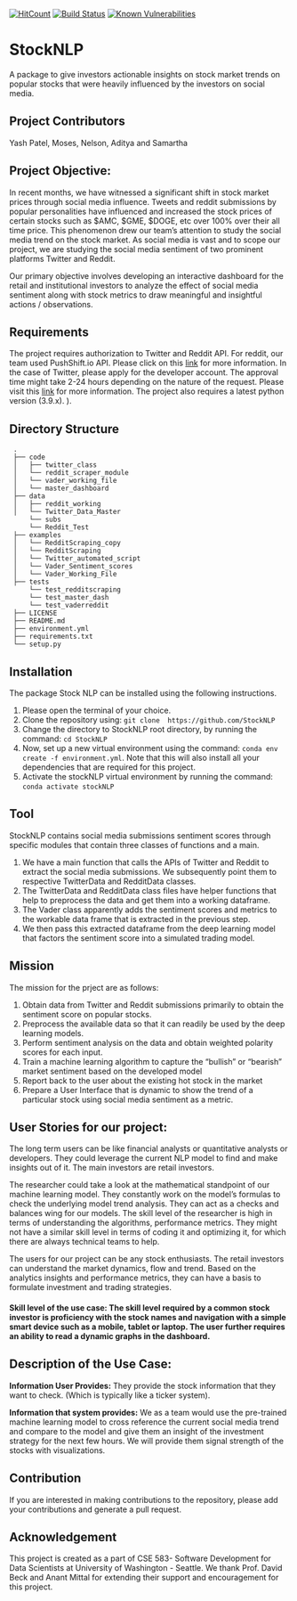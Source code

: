 [![HitCount](http://hits.dwyl.com/StockNLP/WorkingRepo.svg?style=flat-square)](http://hits.dwyl.com/StockNLP/WorkingRepo)
[![Build Status](https://travis-ci.org/{ORG-or-USERNAME}/{REPO-NAME}.png?branch=master)](https://travis-ci.org/StockNLP/WorkingRepo)
[![Known Vulnerabilities](https://snyk.io/test/github/dwyl/hapi-auth-jwt2/badge.svg?targetFile=package.json)](https://snyk.io/test/github/dwyl/hapi-auth-jwt2?targetFile=package.json)
# StockNLP

A package to give investors actionable insights on stock market trends on popular stocks that were heavily influenced by the investors on social media.

## Project Contributors

Yash Patel, Moses, Nelson, Aditya and Samartha

## Project Objective:

In recent months, we have witnessed a significant shift in stock market prices through social media influence. Tweets and reddit submissions by popular personalities have influenced and increased the stock prices of certain stocks such as $AMC, $GME, $DOGE, etc over 100% over their all time price. This phenomenon drew our team’s attention to study the social media trend on the stock market. As social media is vast and to scope our project, we are studying the social media sentiment of two prominent platforms Twitter and Reddit. 

Our primary objective involves developing an interactive dashboard for the retail and institutional investors to analyze the effect of social media sentiment along with stock metrics to draw meaningful and insightful actions / observations. 

## Requirements

The project requires authorization to Twitter and Reddit API. For reddit, our team used PushShift.io API. Please click on this [link](https://github.com/pushshift/api) for more information. In the case of Twitter, please apply for the developer account. The approval time might take 2-24 hours depending on the nature of the request. Please visit this [link](https://developer.twitter.com/en/portal/dashboard) for more information. The project also requires a latest python version (3.9.x). ).

## Directory Structure
```
 .
 ├── code
 │   ├── twitter_class
 │   └── reddit_scraper_module
 │   └── vader_working_file
 │   └── master_dashboard
 ├── data
 │   ├── reddit_working
 │   └── Twitter_Data_Master
     └── subs
     └── Reddit_Test
 ├── examples
 │   └── RedditScraping_copy
 │   └── RedditScraping
 │   └── Twitter_automated_script
 │   └── Vader_Sentiment_scores
 │   └── Vader_Working_File
 ├── tests
     └── test_redditscraping
     └── test_master_dash
     └── test_vaderreddit 
 ├── LICENSE
 ├── README.md
 ├── environment.yml
 ├── requirements.txt
 └── setup.py
 ```
## Installation 

The package Stock NLP can be installed using the following instructions.

 1. Please open the terminal of your choice.
 2. Clone the repository using: `git clone  https://github.com/StockNLP` 
 3. Change the directory to StockNLP root directory, by running the command: `cd StockNLP`
 4. Now, set up a new virtual environment using the command: `conda env create -f environment.yml`. Note that this will also install all your dependencies that are required for this project.
 5. Activate the stockNLP virtual environment by running the command: `conda activate stockNLP`


## Tool
StockNLP contains social media submissions sentiment scores through specific modules that contain three classes of functions and a main.

 1. We have a main function that calls the APIs of Twitter and Reddit to extract the social media submissions. We subsequently point them to respective TwitterData and RedditData classes.
 2. The TwitterData and RedditData class files have helper functions that help to preprocess the data and get them into a working dataframe.
 3. The Vader class apparently adds the sentiment scores and metrics to the workable data frame that is extracted in the previous step.
 4. We then pass this extracted dataframe from the deep learning model that factors the sentiment score into a simulated trading model.


## Mission

The mission for the prject are as follows:

  1. Obtain data from Twitter and Reddit submissions primarily to obtain the sentiment score on popular stocks.
  2. Preprocess the available data so that it can readily be used by the deep learning models.
  3. Perform sentiment analysis on the data and obtain weighted polarity scores for each input.
  4. Train a machine learning algorithm to capture the “bullish” or “bearish” market sentiment based on the developed model
  5. Report back to the user about the existing hot stock in the market
  6. Prepare a User Interface that is dynamic to show the trend of a particular stock using social media sentiment as a metric. 


## User Stories for our project:

The long term users can be like financial analysts or quantitative analysts or developers. They could leverage the current NLP model to find and make insights out of it. The main investors are retail investors. 

The researcher could take a look at the mathematical standpoint of our machine learning model. They constantly work on the model’s formulas to check the underlying model trend analysis. They can act as a checks and balances wing for our models. The skill level of the researcher is high in terms of understanding the algorithms, performance metrics. They might not have a similar skill level in terms of coding it and optimizing it, for which there are always technical teams to help.


The users for our project can be any stock enthusiasts. The retail investors can understand the market dynamics, flow and trend. Based on the analytics insights and performance metrics, they can have a basis to formulate investment and trading strategies.
 
#### Skill level of the use case: The skill level required by a common stock investor is proficiency with the stock names and navigation with a simple smart device such as a mobile, tablet or laptop. The user further requires an ability to read a dynamic graphs in the dashboard.

## Description of the Use Case:

**Information User Provides:** They provide the stock information that they want to check. (Which is typically like a ticker system). 

**Information that system provides:** We as a team would use the pre-trained machine learning model to cross reference the current social media trend and compare to the model and give them an insight of the investment strategy for the next few hours. We will provide them signal strength of the stocks with visualizations.

## Contribution

If you are interested in making contributions to the repository, please add your contributions and generate a pull request.

## Acknowledgement 

This project is created as a part of CSE 583- Software Development for Data Scientists at University of Washington - Seattle. We thank Prof. David Beck and Anant Mittal for extending their support and encouragement for this project.

